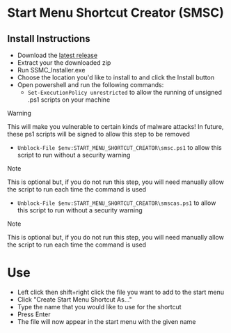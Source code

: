 # Start Menu Shortcut Creator (SMSC)

## Install Instructions

- Download the [latest release](https://github.com/octo-org/octo-repo/releases/latest)
- Extract your the downloaded zip
- Run SSMC_Installer.exe
- Choose the location you'd like to install to and click the Install button
- Open powershell and run the following commands:
  - `Set-ExecutionPolicy unrestricted` to allow the running of unsigned .ps1 scripts on your machine 
> [!WARNING] 
> This will make you vulnerable to certain kinds of malware attacks! In future, these ps1 scripts will be signed to allow this step to be removed
  - `Unblock-File $env:START_MENU_SHORTCUT_CREATOR\smsc.ps1` to allow this script to run without a security warning 
> [!NOTE] 
> This is optional but, if you do not run this step, you will need manually allow the script to run each time the command is used
  - `Unblock-File $env:START_MENU_SHORTCUT_CREATOR\smscas.ps1` to allow this script to run without a security warning 
> [!NOTE] 
> This is optional but, if you do not run this step, you will need manually allow the script to run each time the command is used

# Use

- Left click then shift+right click the file you want to add to the start menu
- Click "Create Start Menu Shortcut As..."
- Type the name that you would like to use for the shortcut
- Press Enter
- The file will now appear in the start menu with the given name
